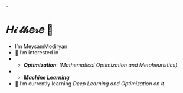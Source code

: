 -<h1>𝐻𝒾 𝓉𝒽𝑒𝓇𝑒 👋</h1>
- I’m MeysamModiryan
- 👀 I’m interested in 
-  * __*Optimization*__: *(Mathematical Optimization and Metaheuristics)*
-  * __*Machine Learning*__
- 🌱 I’m currently learning *Deep Learning and Optimization on it*


